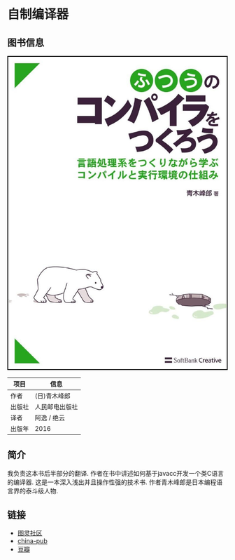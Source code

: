 # 自制编译器

## 图书信息

![自制编译器](./lets-make-a-compiler/cover.jpg)

项目 | 信息
----|----
作者 | (日)青木峰郎
出版社 | 人民邮电出版社
译者 | 阿逸 / 绝云 
出版年 | 2016

## 简介

我负责这本书后半部分的翻译. 作者在书中讲述如何基于javacc开发一个类C语言的编译器. 这是一本深入浅出并且操作性强的技术书. 作者青木峰郎是日本编程语言界的泰斗级人物.

## 链接

* [图灵社区](http://www.ituring.com.cn/book/1308)
* [china-pub](http://product.china-pub.com/4960509)
* [豆瓣](http://book.douban.com/subject/4117971)

